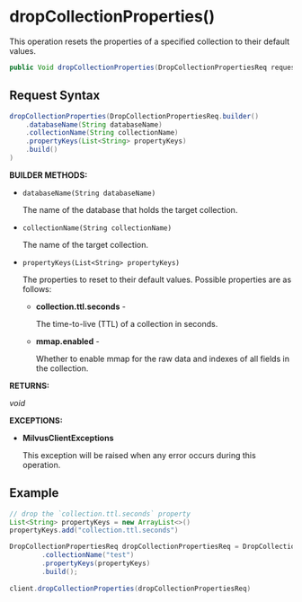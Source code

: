 # dropCollectionProperties()

This operation resets the properties of a specified collection to their default values.

```java
public Void dropCollectionProperties(DropCollectionPropertiesReq request)
```

## Request Syntax

```java
dropCollectionProperties(DropCollectionPropertiesReq.builder()
    .databaseName(String databaseName)
    .collectionName(String collectionName)
    .propertyKeys(List<String> propertyKeys)
    .build()
)
```

**BUILDER METHODS:**

- `databaseName(String databaseName)`

    The name of the database that holds the target collection.

- `collectionName(String collectionName)`

    The name of the target collection.

- `propertyKeys(List<String> propertyKeys)`

    The properties to reset to their default values. Possible properties are as follows:

    - **collection.ttl.seconds** -

        The time-to-live (TTL) of a collection in seconds.

    - **mmap.enabled** -

        Whether to enable mmap for the raw data and indexes of all fields in the collection.

**RETURNS:**

*void*

**EXCEPTIONS:**

- **MilvusClientExceptions**

    This exception will be raised when any error occurs during this operation.

## Example

```java
// drop the `collection.ttl.seconds` property
List<String> propertyKeys = new ArrayList<>()
propertyKeys.add("collection.ttl.seconds")

DropCollectionPropertiesReq dropCollectionPropertiesReq = DropCollectionPropertiesReq.builder()
        .collectionName("test")
        .propertyKeys(propertyKeys)
        .build();
        
client.dropCollectionProperties(dropCollectionPropertiesReq)
```

